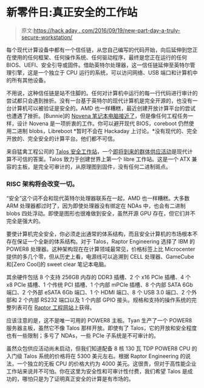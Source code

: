 # 新零件日:真正安全的工作站

> 原文:[https://hack aday . com/2016/09/19/new-part-day-a-truly-secure-workstation/](https://hackaday.com/2016/09/19/new-part-day-a-truly-secure-workstation/)

每个现代计算设备中都有一个信任链，从您自己编写的代码开始，向后延伸到您正在使用的任何框架、任何操作系统、任何驱动程序，最终是您正在运行的任何 BIOS、UEFI、安全引导或固件。借助英特尔处理器，这一信任链延伸至英特尔管理引擎，这是一个独立于 CPU 运行的系统，可以访问网络、USB 端口和计算机中的所有其他设备。

不用说，这种信任链是站不住脚的。任何对计算机中运行的每一行代码进行审计的尝试都只会遇到挫折。没有一台基于英特尔的现代计算机是完全开源的，也没有一台计算机可以被验证是安全的。AMD 也一样糟糕，最近创建开放计算平台的尝试也遭遇了挫折。[Bunnie]的 [Novena 笔记本电脑接近了](http://hackaday.com/2014/04/02/bunnie-launches-the-novena-open-laptop/#more-118832)，但是像任何工程任务一样，设计 Novena 是一项折衷的工作。你可以避开现代 BIOS，coreboot 仍然使用二进制 blobs，Libreboot *暂时不会在 Hackaday 上讨论。*没有现代的、完全开放的、完全安全的计算平台。他们都不可信。

来自猛禽工程公司的 [Talos 安全工作站](https://www.raptorengineering.com/TALOS/prerelease.php)，一个[即将到来的群体供应活动](https://www.crowdsupply.com/raptorcs/talos)是现代计算不可信的答案。Talos 致力于创建世界上第一个 libre 工作站。这是一个 ATX 兼容的主板，是完全可审计的，从原理图到固件，没有任何二进制斑点。

### RISC 架构将会改变一切。

“安全”这个词不会和现代英特尔处理器联系在一起，AMD 也一样糟糕。大多数 ARM 处理器都过时了，因为即使处理器没有绑定在 NDAs 中，也会有二进制 blobs 四处浮动。即使是图形也很难做到安全，虽然开源 GPU 存在，但它们并不完全是强大的。

要使计算机完全安全，你必须走出通常的体系结构，而且安全计算机的市场根本不存在保证一个全新的体系结构。对于 Talos，Raptor Engineering 选择了 IBM 的 POWER8 处理器。这种架构现在在计算领域最常见，价格标签上比 Microcenter 提供的多几个零，但从历史上看，电源线可以追溯到 CELL 处理器、GameCube 和[Zero Cool]的 sweet clear 笔记本电脑。

其余硬件包括 8 个支持 256GB 内存的 DDR3 插槽、2 个 x16 PCIe 插槽、4 个 x8 PCIe 插槽、1 个传统 PCI 插槽、1 个内部 mPCIe 插槽、8 个内部 SATA 6Gb 端口、2 个外部 eSATA 6Gb 端口、1 个 HDMI 端口、8 个 USB 3.0 端口、2 个外部和 2 个内部 RS232 端口以及 1 个内部 GPIO 接头。规格和支持的操作系统的完整列表可在 [Raptor 工程网站](https://www.raptorengineering.com/TALOS/prerelease_specs.php)上获得。

应该注意的是，这不是唯一可用的 POWER8 主板。Tyan 生产了一个 POWER8 服务器主板，虽然它不像 Talos 那样开放。即使有了 Talos，它的开放和安全程度也有一些限制；多亏了 NDAs，一些 PCIe 子系统是不可审计的。

虽然众包供应活动尚未启动，但我们知道配备 8 核 130 瓦 TDP POWER8 CPU 的入门级 Talos 系统的价格将在 5300 美元左右。根据 Raptor Engineering 的说法，一个独立的无板 CPU 的价格大约为 4000 美元。这很贵，但对于高性能企业工作站来说并不可怕。你在这里为安全性和可审计性付费，我们希望 Talos 是成功的，哪怕只是为了证明真正安全的计算是有市场的。